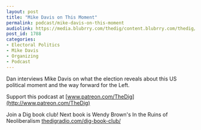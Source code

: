 ```yaml
---
layout: post
title: "Mike Davis on This Moment"
permalink: podcast/mike-davis-on-this-moment
audiolink: https://media.blubrry.com/thedig/content.blubrry.com/thedig/The_Dig-EP_280-Davis.mp3
post_id: 1788
categories: 
- Electoral Politics
- Mike Davis
- Organizing
- Podcast
---
```


Dan interviews Mike Davis on what the election reveals about this US political moment and the way forward for the Left.

Support this podcast at 
[www.patreon.com/TheDig](http://www.patreon.com/TheDig)

Join a Dig book club! Next book is Wendy Brown's In the Ruins of Neoliberalism 
[thedigradio.com/dig-book-club/](http://thedigradio.com/dig-book-club/)